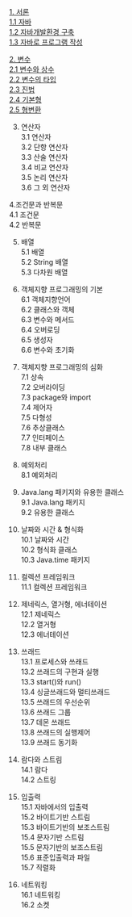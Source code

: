 [1. 서론](https://github.com/junsu9637/Study/blob/main/Tool/Java/Contents/Introduction.md)               
 [1.1 자바](https://github.com/junsu9637/Study/blob/main/Tool/Java/Contents/Introduction.md)                 
 [1.2 자바개발환경 구축](https://github.com/junsu9637/Study/blob/main/Tool/Java/Contents/Introduction.md)               
 [1.3 자바로 프로그램 작성](https://github.com/junsu9637/Study/blob/main/Tool/Java/Contents/Introduction.md)             

[2. 변수](https://github.com/junsu9637/Study/blob/main/Tool/Java/Contents/Variable.md)                 
[2.1 변수와 상수](https://github.com/junsu9637/Study/blob/main/Tool/Java/Contents/Variable.md)               
[2.2 변수의 타입](https://github.com/junsu9637/Study/blob/main/Tool/Java/Contents/Variable.md)               
[2.3 진법](https://github.com/junsu9637/Study/blob/main/Tool/Java/Contents/Variable.md)               
[2.4 기본형](https://github.com/junsu9637/Study/blob/main/Tool/Java/Contents/Variable.md)               
[2.5 형변환](https://github.com/junsu9637/Study/blob/main/Tool/Java/Contents/Variable.md)                

3. 연산자             
3.1 연산자              
3.2 단항 연산자             
3.3 산술 연산자            
3.4 비교 연산자           
3.5 논리 연산자            
3.6 그 외 연산자            

4.조건문과 반복문           
4.1 조건문             
4.2 반복문            

5. 배열            
5.1 배열           
5.2 String 배열             
5.3 다차원 배열             

6. 객체지향 프로그래밍의 기본            
6.1 객체지향언어            
6.2 클래스와 객체            
6.3 변수와 메서드           
6.4 오버로딩            
6.5 생성자               
6.6 변수와 초기화         

7. 객체지향 프로그래밍의 심화             
7.1 상속            
7.2 오버라이딩           
7.3 package와 import            
7.4 제어자            
7.5 다형성            
7.6 추상클래스            
7.7 인터페이스           
7.8 내부 클래스          

8. 예외처리          
8.1 예외처리                  

9. Java.lang 패키지와 유용한 클래스              
9.1 Java.lang 패키지            
9.2 유용한 클래스              

10. 날짜와 시간 & 형식화           
10.1 날짜와 시간              
10.2 형식화 클래스           
10.3 Java.time 패키지              

11. 컬렉션 프레임워크            
11.1 컬렉션 프레임워크             

12. 제네릭스, 열거형, 에너테이션            
12.1 제네릭스             
12.2 열거형             
12.3 에너테이션          

13. 쓰래드         
13.1 프로세스와 쓰래드             
13.2 쓰래드의 구현과 실행            
13.3 start()와 run()            
13.4 싱글쓰래드와 멀티쓰래드            
13.5 쓰래드의 우선순위            
13.6 쓰래드 그룹           
13.7 데몬 쓰래드            
13.8 쓰래드의 실행제어            
13.9 쓰래드 동기화          
 
14. 람다와 스트림           
14.1 람다          
14.2 스트링            

15. 입출력           
15.1 자바에서의 입출력            
15.2 바이트기반 스트림           
15.3 바이트기반의 보조스트림            
15.4 문자기반 스트림            
15.5 문자기반의 보조스트림           
15.6 표준입출력과 파일          
15.7 직렬화          

16. 네트워킹         
16.1 네트워킹               
16.2 소켓 
